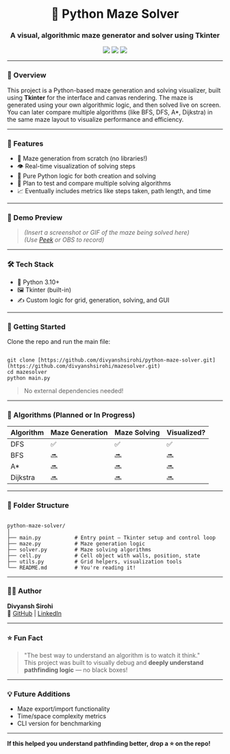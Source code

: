 <h1 align="center">🧩 Python Maze Solver</h1>
<h3 align="center">A visual, algorithmic maze generator and solver using Tkinter</h3>

<p align="center">
  <img src="https://img.shields.io/badge/Python-3.10+-blue.svg" />
  <img src="https://img.shields.io/badge/Tkinter-GUI-green.svg" />
  <img src="https://img.shields.io/badge/Algorithms-Custom%20Logic-orange.svg" />
</p>

---

### 🎯 Overview

This project is a Python-based maze generation and solving visualizer, built using **Tkinter** for the interface and canvas rendering. The maze is generated using your own algorithmic logic, and then solved live on screen.  
You can later compare multiple algorithms (like BFS, DFS, A*, Dijkstra) in the same maze layout to visualize performance and efficiency.

---

### 🧠 Features

- 🧱 Maze generation from scratch (no libraries!)
- 👁️ Real-time visualization of solving steps
- 🐍 Pure Python logic for both creation and solving
- 🔁 Plan to test and compare multiple solving algorithms
- 📈 Eventually includes metrics like steps taken, path length, and time

---

### 📸 Demo Preview

> *(Insert a screenshot or GIF of the maze being solved here)*  
> *(Use [Peek](https://github.com/phw/peek) or OBS to record)*

---

### 🛠️ Tech Stack

- 🐍 Python 3.10+
- 🖼️ Tkinter (built-in)
- ✍️ Custom logic for grid, generation, solving, and GUI

---

### 🚀 Getting Started

Clone the repo and run the main file:

```

git clone [https://github.com/divyanshsirohi/python-maze-solver.git](https://github.com/divyanshsirohi/mazesolver.git)
cd mazesolver
python main.py

```

> No external dependencies needed!

---

### 🧩 Algorithms (Planned or In Progress)

| Algorithm    | Maze Generation | Maze Solving | Visualized? |
|--------------|------------------|---------------|-------------|
| DFS          | ✅               | ✅             | ✅          |
| BFS          | 🔜               | 🔜             | 🔜          |
| A*           | 🔜               | 🔜             | 🔜          |
| Dijkstra     | 🔜               | 🔜             | 🔜          |

---

### 📁 Folder Structure

```

python-maze-solver/
│
├── main.py           # Entry point — Tkinter setup and control loop
├── maze.py           # Maze generation logic
├── solver.py         # Maze solving algorithms
├── cell.py           # Cell object with walls, position, state
├── utils.py          # Grid helpers, visualization tools
└── README.md         # You're reading it!

```

---

### 👨‍💻 Author

**Divyansh Sirohi**  
🔗 [GitHub](https://github.com/divyanshsirohi) | [LinkedIn](https://linkedin.com/in/divyanshsirohi)

---

### ⭐ Fun Fact

> "The best way to understand an algorithm is to watch it think."  
This project was built to visually debug and **deeply understand pathfinding logic** — no black boxes!

---

### 💡 Future Additions

- Maze export/import functionality  
- Time/space complexity metrics  
- CLI version for benchmarking  

---
**If this helped you understand pathfinding better, drop a ⭐ on the repo!**
```

